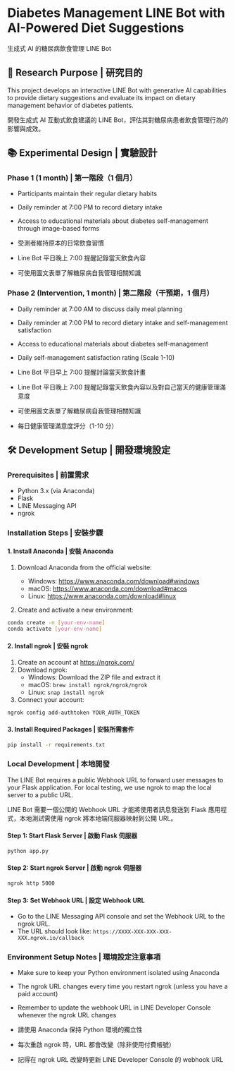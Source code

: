 # Diabetes Management LINE Bot with AI-Powered Diet Suggestions

生成式 AI 的糖尿病飲食管理 LINE Bot

## 📍 Research Purpose | 研究目的

This project develops an interactive LINE Bot with generative AI capabilities to provide dietary suggestions and evaluate its impact on dietary management behavior of diabetes patients.

開發生成式 AI 互動式飲食建議的 LINE Bot，評估其對糖尿病患者飲食管理行為的影響與成效。

## 📚 Experimental Design | 實驗設計

### Phase 1 (1 month) | 第一階段（1 個月）

-   Participants maintain their regular dietary habits
-   Daily reminder at 7:00 PM to record dietary intake
-   Access to educational materials about diabetes self-management through image-based forms

-   受測者維持原本的日常飲食習慣
-   Line Bot 平日晚上 7:00 提醒記錄當天飲食內容
-   可使用圖文表單了解糖尿病自我管理相關知識

### Phase 2 (Intervention, 1 month) | 第二階段（干預期，1 個月）

-   Daily reminder at 7:00 AM to discuss daily meal planning
-   Daily reminder at 7:00 PM to record dietary intake and self-management satisfaction
-   Access to educational materials about diabetes self-management
-   Daily self-management satisfaction rating (Scale 1-10)

-   Line Bot 平日早上 7:00 提醒討論當天飲食計畫
-   Line Bot 平日晚上 7:00 提醒記錄當天飲食內容以及對自己當天的健康管理滿意度
-   可使用圖文表單了解糖尿病自我管理相關知識
-   每日健康管理滿意度評分（1-10 分）

## 🛠 Development Setup | 開發環境設定

### Prerequisites | 前置需求

-   Python 3.x (via Anaconda)
-   Flask
-   LINE Messaging API
-   ngrok

### Installation Steps | 安裝步驟

#### 1. Install Anaconda | 安裝 Anaconda

1. Download Anaconda from the official website:

    - Windows: https://www.anaconda.com/download#windows
    - macOS: https://www.anaconda.com/download#macos
    - Linux: https://www.anaconda.com/download#linux

2. Create and activate a new environment:

```bash
conda create -n [your-env-name]
conda activate [your-env-name]
```

#### 2. Install ngrok | 安裝 ngrok

1. Create an account at https://ngrok.com/
2. Download ngrok:
    - Windows: Download the ZIP file and extract it
    - macOS: `brew install ngrok/ngrok/ngrok`
    - Linux: `snap install ngrok`
3. Connect your account:

```bash
ngrok config add-authtoken YOUR_AUTH_TOKEN
```

#### 3. Install Required Packages | 安裝所需套件

```bash
pip install -r requirements.txt
```

### Local Development | 本地開發

The LINE Bot requires a public Webhook URL to forward user messages to your Flask application. For local testing, we use ngrok to map the local server to a public URL.

LINE Bot 需要一個公開的 Webhook URL 才能將使用者訊息發送到 Flask 應用程式，本地測試需使用 ngrok 將本地端伺服器映射到公開 URL。

#### Step 1: Start Flask Server | 啟動 Flask 伺服器

```bash
python app.py
```

#### Step 2: Start ngrok Server | 啟動 ngrok 伺服器

```bash
ngrok http 5000
```

#### Step 3: Set Webhook URL | 設定 Webhook URL

-   Go to the LINE Messaging API console and set the Webhook URL to the ngrok URL.
-   The URL should look like: `https://XXXX-XXX-XXX-XXX-XXX.ngrok.io/callback`

### Environment Setup Notes | 環境設定注意事項

-   Make sure to keep your Python environment isolated using Anaconda
-   The ngrok URL changes every time you restart ngrok (unless you have a paid account)
-   Remember to update the webhook URL in LINE Developer Console whenever the ngrok URL changes

-   請使用 Anaconda 保持 Python 環境的獨立性
-   每次重啟 ngrok 時，URL 都會改變（除非使用付費帳號）
-   記得在 ngrok URL 改變時更新 LINE Developer Console 的 webhook URL
